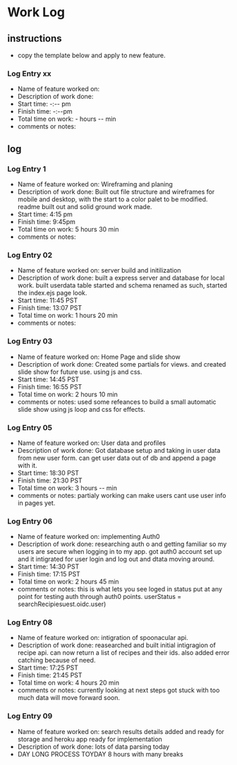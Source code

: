 # Work Log

## instructions

* copy the template below and apply to new feature.

### Log Entry xx

* Name of feature worked on:
* Description of work done:
* Start time: -:-- pm
* Finish time: -:--pm
* Total time on work: - hours -- min
* comments or notes:

## log

### Log Entry 1

* Name of feature worked on: Wireframing and planing
* Description of work done: Built out file structure and wireframes for mobile and desktop, with the start to a color palet to be modified. readme built out and solid ground work made.
* Start time: 4:15 pm
* Finish time: 9:45pm
* Total time on work: 5 hours 30 min
* comments or notes:

### Log Entry 02

* Name of feature worked on: server build and initilization
* Description of work done: built a express server and database for local work. built userdata table started and schema renamed as such, started the index.ejs page look.
* Start time: 11:45 PST
* Finish time: 13:07 PST
* Total time on work: 1 hours 20 min
* comments or notes:

### Log Entry 03

* Name of feature worked on: Home Page and slide show
* Description of work done: Created some partials for views. and created slide show for future use. using js and css.
* Start time: 14:45 PST
* Finish time: 16:55 PST
* Total time on work: 2 hours 10 min
* comments or notes: used some refeances to build a small automatic slide show using js loop and css for effects.

### Log Entry 05

* Name of feature worked on: User data and profiles
* Description of work done: Got database setup and taking in user data from new user form. can get user data out of db and append a page with it.
* Start time: 18:30 PST
* Finish time: 21:30 PST
* Total time on work: 3 hours -- min
* comments or notes: partialy working can make users cant use user info in pages yet.

### Log Entry 06

* Name of feature worked on: implementing  Auth0
* Description of work done: researching auth o and getting familiar so my users are secure when logging in to my app. got auth0 account set up and it intigrated for user login and log out and dtata moving around.
* Start time: 14:30 PST
* Finish time: 17:15 PST
* Total time on work: 2 hours 45 min
* comments or notes:
this is what lets you see loged in status put at any point for testing auth through auth0 points.
    userStatus = searchRecipiesuest.oidc.user)

### Log Entry 08

* Name of feature worked on: intigration of spoonacular api.
* Description of work done: reasearched and built initial intigragion of recipe api. can now return a list of recipes and their ids. also added error catching because of need.
* Start time: 17:25 PST
* Finish time: 21:45 PST
* Total time on work: 4 hours 20 min
* comments or notes: currently looking at next steps got stuck with too much data will move forward soon.

### Log Entry 09

* Name of feature worked on: search results details added and ready for storage and heroku app ready for implementation
* Description of work done: lots of data parsing today
* DAY LONG PROCESS TOYDAY 8 hours with many breaks